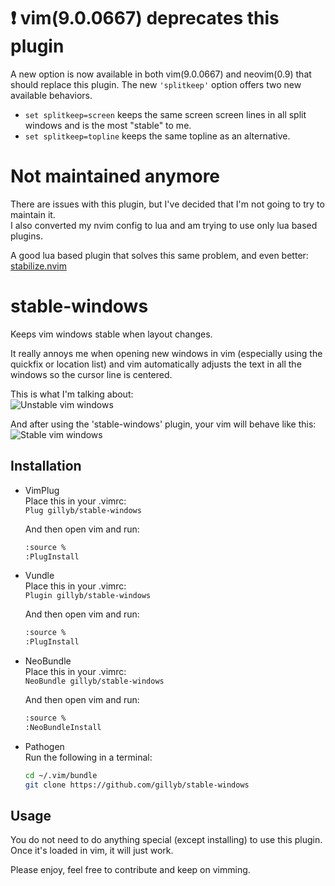 # ❗ vim(9.0.0667) deprecates this plugin
A new option is now available in both vim(9.0.0667) and neovim(0.9) that should replace this plugin.
The new `'splitkeep'` option offers two new available behaviors.
* `set splitkeep=screen` keeps the same screen screen lines in all split windows and is the most "stable" to me.
* `set splitkeep=topline` keeps the same topline as an alternative.

# Not maintained anymore

There are issues with this plugin, but I've decided that I'm not going to try to maintain it.  
I also converted my nvim config to lua and am trying to use only lua based plugins.

A good lua based plugin that solves this same problem, and even better: [stabilize.nvim](https://github.com/luukvbaal/stabilize.nvim)


# stable-windows

Keeps vim windows stable when layout changes.

It really annoys me when opening new windows in vim (especially
using the quickfix or location list) and vim automatically
adjusts the text in all the windows so the cursor line is 
centered.

This is what I'm talking about:  
![Unstable vim windows](https://github.com/gillyb/assets/raw/master/stable-windows/not-stable.gif)

And after using the 'stable-windows' plugin, your vim will
behave like this:
![Stable vim windows](https://github.com/gillyb/assets/raw/master/stable-windows/stable.gif)

## Installation

* VimPlug  
  Place this in your .vimrc:  
  `Plug gillyb/stable-windows`

  And then open vim and run:  
  ```bash
  :source %
  :PlugInstall
  ```

* Vundle  
  Place this in your .vimrc:  
  `Plugin gillyb/stable-windows`

  And then open vim and run:  
  ```bash
  :source %
  :PlugInstall
  ```

* NeoBundle  
  Place this in your .vimrc:  
  `NeoBundle gillyb/stable-windows`

  And then open vim and run:  
  ```bash
  :source %
  :NeoBundleInstall
  ```

* Pathogen  
  Run the following in a terminal:  
  ```bash
  cd ~/.vim/bundle
  git clone https://github.com/gillyb/stable-windows
  ```


## Usage

You do not need to do anything special (except installing)
to use this plugin. Once it's loaded in vim, it will just
work.

Please enjoy, feel free to contribute and keep on vimming.
